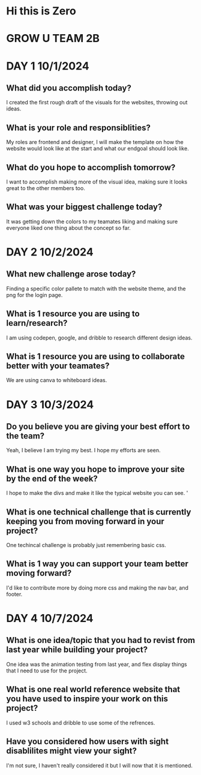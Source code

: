 # Hi this is Zero

# GROW U TEAM 2B

# DAY 1 10/1/2024

## What did you accomplish today?
I created the first rough draft of the visuals for the websites, throwing out ideas.

## What is your role and responsiblities?
My roles are frontend and designer, I will make the template on how the website would look like at the start and what our endgoal should look like.

## What do you hope to accomplish tomorrow?
I want to accomplish making more of the visual idea, making sure it looks great to the other members too.

## What was your biggest challenge today?
It was getting down the colors to my teamates liking and making sure everyone liked one thing about the concept so far.

# DAY 2 10/2/2024

## What new challenge arose today?
Finding a specific color pallete to match with the website theme, and the png for the login page.

## What is 1 resource you are using to learn/research?
I am using codepen, google, and dribble to research different design ideas.

## What is 1 resource you are using to collaborate better with your teamates?
We are using canva to whiteboard ideas.

# DAY 3 10/3/2024

## Do you believe you are giving your best effort to the team?
Yeah, I believe I am trying my best. I hope my efforts are seen.

## What is one way you hope to improve your site by the end of the week?
I hope to make the divs and make it like the typical website you can see.
'
## What is one technical challenge that is currently keeping you from moving forward in your project?
One techincal challenge is probably just remembering basic css.

## What is 1 way you can support your team better moving forward?
I'd like to contribute more by doing more css and making the nav bar, and footer.

# DAY 4 10/7/2024

## What is one idea/topic that you had to revist from last year while building your project?
One idea was the animation testing from last year, and flex display things that I need to use for the project.

## What is one real world reference website that you have used to inspire your work on this project?
I used w3 schools and dribble to use some of the refrences.

## Have you considered how users with sight disablilites might view your sight?
I'm not sure, I haven't really considered it but I will now that it is mentioned.